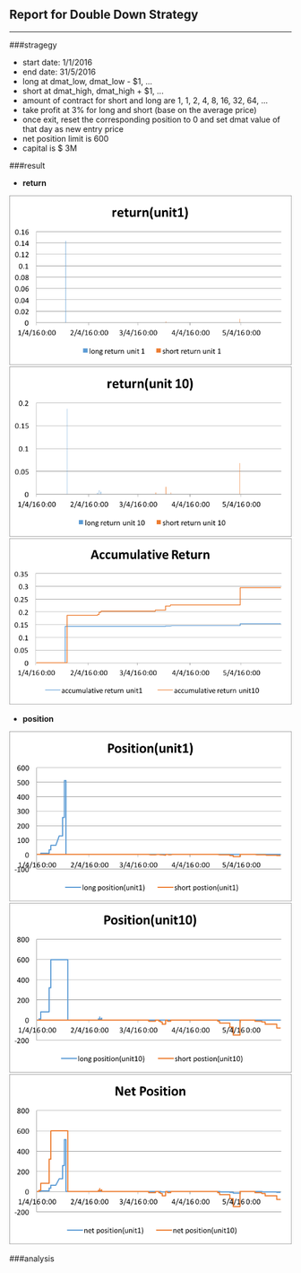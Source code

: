 ## Report for Double Down Strategy
---
###stragegy
- start date: 1/1/2016
- end date: 31/5/2016
- long at dmat_low, dmat_low - $1, ...
- short at dmat_high, dmat_high + $1, ...
- amount of contract for short and long are 1, 1, 2, 4, 8, 16, 32, 64, ...
- take profit at 3% for long and short (base on the average price)
- once exit, reset the corresponding position to 0 and set dmat value of that day as new entry price
- net position limit is 600
- capital is $ 3M
 
###result
- **return**

![](./return_unit1.png)![](./return_unit10.png)
![](./Accumulative_Return.png)

- **position** 

![](./position_unit1.png)![](./position_unit10.png)
![](./net_position.png)

###analysis